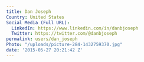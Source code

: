```yaml
---
title: Dan Joseph
Country: United States
Social Media (Full URL):
  LinkedIn: https://www.linkedin.com/in/danbjoseph
  Twitter: https://twitter.com/@danbjoseph
permalink: users/dan_joseph
Photo: "/uploads/picture-284-1432759370.jpg"
date: '2015-05-27 20:21:42 Z'
---
```


